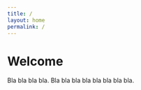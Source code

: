 ```yaml
---
title: /
layout: home
permalink: /
---
```


# Welcome

Bla bla bla bla. Bla bla bla bla bla bla bla bla.